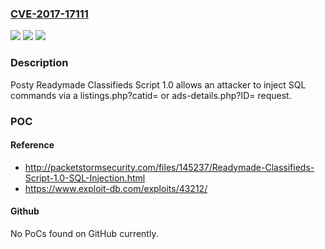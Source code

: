 ### [CVE-2017-17111](https://cve.mitre.org/cgi-bin/cvename.cgi?name=CVE-2017-17111)
![](https://img.shields.io/static/v1?label=Product&message=n%2Fa&color=blue)
![](https://img.shields.io/static/v1?label=Version&message=n%2Fa&color=blue)
![](https://img.shields.io/static/v1?label=Vulnerability&message=n%2Fa&color=brighgreen)

### Description

Posty Readymade Classifieds Script 1.0 allows an attacker to inject SQL commands via a listings.php?catid= or ads-details.php?ID= request.

### POC

#### Reference
- http://packetstormsecurity.com/files/145237/Readymade-Classifieds-Script-1.0-SQL-Injection.html
- https://www.exploit-db.com/exploits/43212/

#### Github
No PoCs found on GitHub currently.

